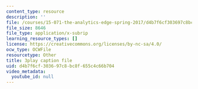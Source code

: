 ```yaml
---
content_type: resource
description: ''
file: /courses/15-071-the-analytics-edge-spring-2017/d4b7f6cf303697c8bc8f655c4c66b704_kYjwB3vfnZg.srt
file_size: 8646
file_type: application/x-subrip
learning_resource_types: []
license: https://creativecommons.org/licenses/by-nc-sa/4.0/
ocw_type: OCWFile
resourcetype: Other
title: 3play caption file
uid: d4b7f6cf-3036-97c8-bc8f-655c4c66b704
video_metadata:
  youtube_id: null
---
```

